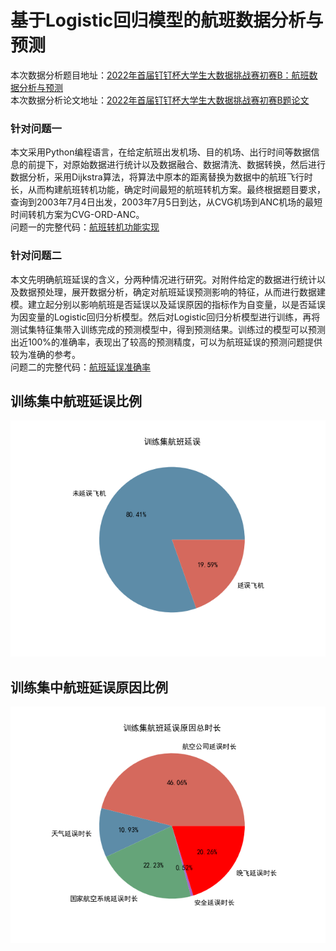 
  # 基于Logistic回归模型的航班数据分析与预测

本次数据分析题目地址：[2022年首届钉钉杯大学生大数据挑战赛初赛B：航班数据分析与预测](https://github.com/willow017/-Logistic-/blob/main/%E5%88%9D%E8%B5%9BB%EF%BC%9A%E8%88%AA%E7%8F%AD%E6%95%B0%E6%8D%AE%E5%88%86%E6%9E%90%E4%B8%8E%E9%A2%84%E6%B5%8B.pdf)  
本次数据分析论文地址：[2022年首届钉钉杯大学生大数据挑战赛初赛B题论文](https://github.com/willow017/-Logistic-/blob/main/%E5%9F%BA%E4%BA%8ELogistic%E5%9B%9E%E5%BD%92%E6%A8%A1%E5%9E%8B%E7%9A%84%E8%88%AA%E7%8F%AD%E6%95%B0%E6%8D%AE%E5%88%86%E6%9E%90%E4%B8%8E%E9%A2%84%E6%B5%8B.pdf)

### 针对问题一
  本文采用Python编程语言，在给定航班出发机场、目的机场、出行时间等数据信息的前提下，对原始数据进行统计以及数据融合、数据清洗、数据转换，然后进行数据分析，采用Dijkstra算法，将算法中原本的距离替换为数据中的航班飞行时长，从而构建航班转机功能，确定时间最短的航班转机方案。最终根据题目要求，查询到2003年7月4日出发，2003年7月5日到达，从CVG机场到ANC机场的最短时间转机方案为CVG-ORD-ANC。  
  问题一的完整代码：[航班转机功能实现](https://github.com/willow017/-Logistic-/blob/main/ddb1.py)
### 针对问题二
  本文先明确航班延误的含义，分两种情况进行研究。对附件给定的数据进行统计以及数据预处理，展开数据分析，确定对航班延误预测影响的特征，从而进行数据建模。建立起分别以影响航班是否延误以及延误原因的指标作为自变量，以是否延误为因变量的Logistic回归分析模型。然后对Logistic回归分析模型进行训练，再将测试集特征集带入训练完成的预测模型中，得到预测结果。训练过的模型可以预测出近100%的准确率，表现出了较高的预测精度，可以为航班延误的预测问题提供较为准确的参考。  
  问题二的完整代码：[航班延误准确率](https://github.com/willow017/-Logistic-/blob/main/ddb2.py)
  
## 训练集中航班延误比例
 ![](https://github.com/willow017/-Logistic-/blob/main/%E8%AE%AD%E7%BB%83%E9%9B%86%E8%88%AA%E7%8F%AD%E5%BB%B6%E8%AF%AF.png)
 
## 训练集中航班延误原因比例
 ![](https://github.com/willow017/-Logistic-/blob/main/%E8%AE%AD%E7%BB%83%E9%9B%86%E8%88%AA%E7%8F%AD%E5%BB%B6%E8%AF%AF%E5%8E%9F%E5%9B%A0.png)



